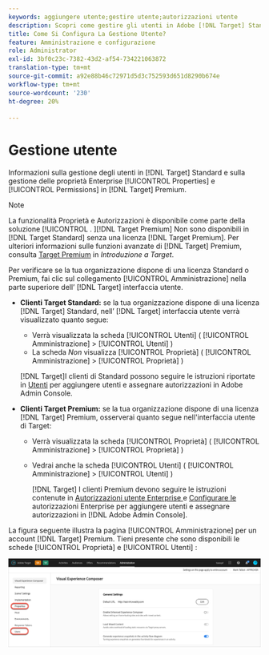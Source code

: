 ```yaml
---
keywords: aggiungere utente;gestire utente;autorizzazioni utente
description: Scopri come gestire gli utenti in Adobe [!DNL Target] Standard and manage enterprise properties and permissions in Adobe [!DNL Target] Premium.
title: Come Si Configura La Gestione Utente?
feature: Amministrazione e configurazione
role: Administrator
exl-id: 3bf0c23c-7382-43d2-af54-734221063872
translation-type: tm+mt
source-git-commit: a92e88b46c72971d5d3c752593d651d8290b674e
workflow-type: tm+mt
source-wordcount: '230'
ht-degree: 20%

---
```


# Gestione utente

Informazioni sulla gestione degli utenti in [!DNL Target] Standard e sulla gestione delle proprietà Enterprise [!UICONTROL Properties] e [!UICONTROL Permissions] in [!DNL Target] Premium.

>[!NOTE]
>
>La funzionalità Proprietà e Autorizzazioni è disponibile come parte della soluzione [!UICONTROL . ][!DNL Target Premium] Non sono disponibili in [!DNL Target Standard] senza una licenza [!DNL Target Premium]. Per ulteriori informazioni sulle funzioni avanzate di [!DNL Target] Premium, consulta [Target Premium](/help/c-intro/intro.md#premium) in *Introduzione a Target*.

Per verificare se la tua organizzazione dispone di una licenza Standard o Premium, fai clic sul collegamento [!UICONTROL Amministrazione] nella parte superiore dell’ [!DNL Target] interfaccia utente.

* **Clienti Target Standard:** se la tua organizzazione dispone di una licenza  [!DNL Target] Standard, nell’ [!DNL Target] interfaccia utente verrà visualizzato quanto segue:

   * Verrà visualizzata la scheda [!UICONTROL Utenti] ( [!UICONTROL Amministrazione] > [!UICONTROL Utenti] )
   * La scheda *Non* visualizza [!UICONTROL Proprietà] ( [!UICONTROL Amministrazione] > [!UICONTROL Proprietà] )

   [!DNL Target]I clienti di Standard possono seguire le istruzioni riportate in [Utenti](/help/administrating-target/c-user-management/c-user-management/user-management.md) per aggiungere utenti e assegnare autorizzazioni in Adobe Admin Console.

* **Clienti Target Premium:** se la tua organizzazione dispone di una licenza  [!DNL Target] Premium, osserverai quanto segue nell&#39;interfaccia utente di Target:

   * Verrà visualizzata la scheda [!UICONTROL Proprietà] ( [!UICONTROL Amministrazione] > [!UICONTROL Proprietà] )
   * Vedrai anche la scheda [!UICONTROL Utenti] ( [!UICONTROL Amministrazione] > [!UICONTROL Utenti] )

      [!DNL Target] I clienti Premium devono seguire le istruzioni contenute in  [Autorizzazioni utente Enterprise ](/help/administrating-target/c-user-management/property-channel/property-channel.md#concept_E396B16FA2024ADBA27BC056138F9838) e  [Configurare le ](/help/administrating-target/c-user-management/property-channel/properties-overview.md#concept_22F2855DBF0D4754B9460F5D68749C71) autorizzazioni Enterprise per aggiungere utenti e assegnare autorizzazioni in  [!DNL Adobe Admin Console].

La figura seguente illustra la pagina [!UICONTROL Amministrazione] per un account [!DNL Target] Premium. Tieni presente che sono disponibili le schede [!UICONTROL Proprietà] e [!UICONTROL Utenti] :

![Scheda Amministrazione](/help/administrating-target/assets/premium.png)
